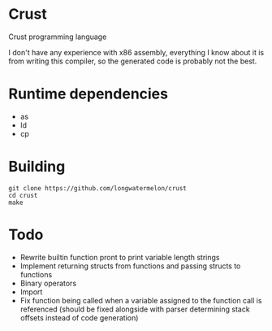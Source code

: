 # Crust
Crust programming language

I don't have any experience with x86 assembly, everything I know about it is from writing this compiler, so the generated code is probably not the best.

# Runtime dependencies
* as
* ld
* cp

# Building
```
git clone https://github.com/longwatermelon/crust
cd crust
make
```

# Todo
* Rewrite builtin function pront to print variable length strings
* Implement returning structs from functions and passing structs to functions
* Binary operators
* Import
* Fix function being called when a variable assigned to the function call is referenced (should be fixed alongside with parser determining stack offsets instead of code generation)

